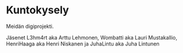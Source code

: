 # Kuntokysely
Meidän digiprojekti.

Jäsenet L3hm4rt aka Arttu Lehmonen, Wombatti aka Lauri Mustakallio, HenriHaaga aka Henri Niskanen ja JuhaLintu aka Juha Lintunen
